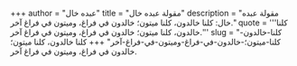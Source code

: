 +++
author = "عبده خال"
title = "مقولة عبده خال"
description = "مقولة عبده خال: كلنا خالدون، كلنا ميتون؛ خالدون في فراغ، وميتون في فراغ آخر."
quote = '''كلنا خالدون، كلنا ميتون؛ خالدون في فراغ، وميتون في فراغ آخر.'''
slug = "كلنا-خالدون-كلنا-ميتون؛-خالدون-في-فراغ-وميتون-في-فراغ-آخر"
+++
كلنا خالدون، كلنا ميتون؛ خالدون في فراغ، وميتون في فراغ آخر.
